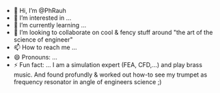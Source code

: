 - 👋 Hi, I’m @PhRauh
- 👀 I’m interested in ...
- 🌱 I’m currently learning ...
- 💞️ I’m looking to collaborate on cool & fency stuff around "the art of the science of engineer"
- 📫 How to reach me ...
- 😄 Pronouns: ...
- ⚡ Fun fact: ... I am a simulation expert (FEA, CFD,...) and play brass music. And found profundly & worked out how-to see my trumpet as frequency resonator in angle of engineers science ;)

<!---
PhRauh/PhRauh is a ✨ special ✨ repository because its `README.md` (this file) appears on your GitHub profile.
You can click the Preview link to take a look at your changes.
--->
